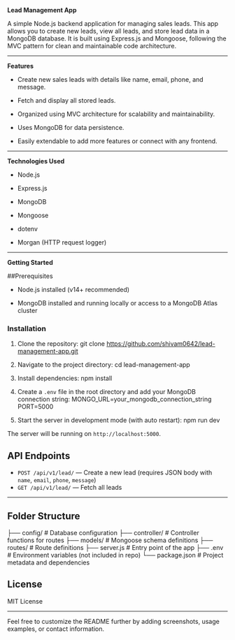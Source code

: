 **Lead Management App**

A simple Node.js backend application for managing sales leads. This app allows you to create new leads, view all leads, and store lead data in a MongoDB database. It is built using Express.js and Mongoose, following the MVC pattern for clean and maintainable code architecture.
 
_________________________________________________________________________________________________________________________________________________________________

**Features**

- Create new sales leads with details like name, email, phone, and message.

- Fetch and display all stored leads.
  
- Organized using MVC architecture for scalability and maintainability.
  
- Uses MongoDB for data persistence.
  
- Easily extendable to add more features or connect with any frontend.

____________________________________________________________________________________________________________________________________________________________________

**Technologies Used**

- Node.js
  
- Express.js
  
- MongoDB
  
- Mongoose
  
- dotenv
  
- Morgan (HTTP request logger)
  
_______________________________________________________________________________

**Getting Started**

##Prerequisites

- Node.js installed (v14+ recommended)
  
- MongoDB installed and running locally or access to a MongoDB Atlas cluster


### Installation

1. Clone the repository:
git clone https://github.com/shivam0642/lead-management-app.git

2. Navigate to the project directory:
cd lead-management-app

3. Install dependencies:
npm install

4. Create a `.env` file in the root directory and add your MongoDB connection string:
MONGO_URL=your_mongodb_connection_string
PORT=5000

5. Start the server in development mode (with auto restart):
npm run dev


The server will be running on `http://localhost:5000`.

## API Endpoints

- `POST /api/v1/lead/` — Create a new lead (requires JSON body with `name`, `email`, `phone`, `message`)
- `GET /api/v1/lead/` — Fetch all leads

______________________________________________

## Folder Structure

├── config/ # Database configuration
├── controller/ # Controller functions for routes
├── models/ # Mongoose schema definitions
├── routes/ # Route definitions
├── server.js # Entry point of the app
├── .env # Environment variables (not included in repo)
└── package.json # Project metadata and dependencies

## License

MIT License

---

Feel free to customize the README further by adding screenshots, usage examples, or contact information.
